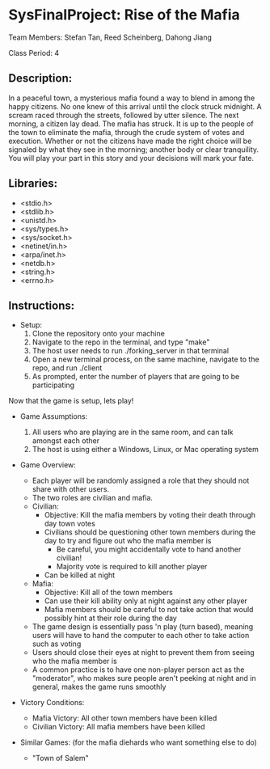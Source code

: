 # SysFinalProject: Rise of the Mafia

Team Members:
Stefan Tan, Reed Scheinberg, Dahong Jiang

Class Period:
4

## Description:
In a peaceful town, a mysterious mafia found a way to blend in among the happy citizens.
No one knew of this arrival until the clock struck midnight. A scream raced through the streets,
followed by utter silence. The next morning, a citizen lay dead. The mafia has struck. It is up
to the people of the town to eliminate the mafia, through the crude system of votes and
execution. Whether or not the citizens have made the right choice will be signaled by what they
see in the morning; another body or clear tranquility. You will play your part in this story
and your decisions will mark your fate.

## Libraries:
* <stdio.h>
* <stdlib.h>
* <unistd.h>
* <sys/types.h>
* <sys/socket.h>
* <netinet/in.h>
* <arpa/inet.h>
* <netdb.h>
* <string.h>
* <errno.h>

## Instructions:
- Setup:
  1. Clone the repository onto your machine
  2. Navigate to the repo in the terminal, and type "make"
  3. The host user needs to run ./forking_server in that terminal
  4. Open a new terminal process, on the same machine, navigate to the repo, and run ./client
  5. As prompted, enter the number of players that are going to be participating
  
Now that the game is setup, lets play!

- Game Assumptions:
  1. All users who are playing are in the same room, and can talk amongst each other
  2. The host is using either a Windows, Linux, or Mac operating system
  
- Game Overview:
  - Each player will be randomly assigned a role that they should not share with other users.  
  - The two roles are civilian and mafia.
  - Civilian:
    - Objective: Kill the mafia members by voting their death through day town votes
    - Civilians should be questioning other town members during the day to try and figure out who the mafia member is
      - Be careful, you might accidentally vote to hand another civilian!
      - Majority vote is required to kill another player
    - Can be killed at night
  - Mafia:
    - Objective: Kill all of the town members
    - Can use their kill ability only at night against any other player
    - Mafia members should be careful to not take action that would possibly hint at their role during the day
  - The game design is essentially pass 'n play (turn based), meaning users will have to hand the computer to each other to take action such as voting
  - Users should close their eyes at night to prevent them from seeing who the mafia member is
  - A common practice is to have one non-player person act as the "moderator", who makes sure people aren't peeking at night and in general, makes the game runs smoothly
    
- Victory Conditions:
  - Mafia Victory: All other town members have been killed
  - Civilian Victory: All mafia members have been killed
  
- Similar Games: (for the mafia diehards who want something else to do)
  - "Town of Salem"
